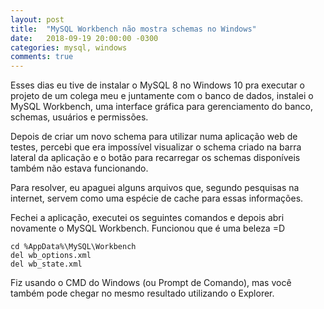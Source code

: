 ```yaml
---
layout: post
title:  "MySQL Workbench não mostra schemas no Windows"
date:   2018-09-19 20:00:00 -0300
categories: mysql, windows
comments: true
---
```

Esses dias eu tive de instalar o MySQL 8 no Windows 10 pra executar o projeto de um colega meu e juntamente com o banco de dados,
instalei o MySQL Workbench, uma interface gráfica para gerenciamento do banco, schemas, usuários e permissões.

Depois de criar um novo schema para utilizar numa aplicação web de testes, percebi que era impossível visualizar o schema criado
na barra lateral da aplicação e o botão para recarregar os schemas disponíveis também não estava funcionando.

Para resolver, eu apaguei alguns arquivos que, segundo pesquisas na internet, servem como uma espécie de cache para essas informações.

Fechei a aplicação, executei os seguintes comandos e depois abri novamente o MySQL Workbench. Funcionou que é uma beleza =D

```
cd %AppData%\MySQL\Workbench
del wb_options.xml
del wb_state.xml
```

Fiz usando o CMD do Windows (ou Prompt de Comando), mas você também pode chegar no mesmo resultado utilizando o Explorer.
